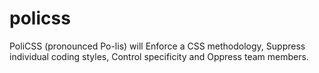 # policss
PoliCSS (pronounced Po-lis) will Enforce a CSS methodology, Suppress individual coding styles, Control specificity and Oppress team members.
